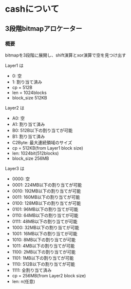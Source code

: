 # cashについて

## 3段階bitmapアロケーター
### 概要
bitmapを3段階に展開し、shift演算とxor演算で空を見つけ出す

Layer1 は
- 0: 空
- 1: 割り当て済み
- cp = 512B
- len = 1024blocks
- block_size 512KB

Layer2 は
- A0: 空
- A1: 割り当て済み
- B0: 512B以下の割り当てが可能
- B1: 割り当て済み
- C2Byte: 最大連続領域のサイズ
- cp = 512KB(from Layer1 block size)
- len: 1024bit(512blocks)
- block_size 256MB

Layer3 は
- 0000: 空
- 0001: 224MB以下の割り当てが可能
- 0010: 192MB以下の割り当てが可能
- 0011: 160MB以下の割り当てが可能
- 0100: 128MB以下の割り当てが可能
- 0101: 96MB以下の割り当てが可能
- 0110: 64MB以下の割り当てが可能
- 0111: 48MB以下の割り当てが可能
- 1000: 32MB以下の割り当てが可能
- 1001: 16MB以下の割り当てが可能
- 1010: 8MB以下の割り当てが可能
- 1011: 4MB以下の割り当てが可能
- 1100: 2MB以下の割り当てが可能
- 1101: 1MB以下の割り当てが可能
- 1110: 512B以下の割り当てが可能
- 1111: 全割り当て済み
- cp = 256MB(from Layer2 block size)
- len: n(任意)
